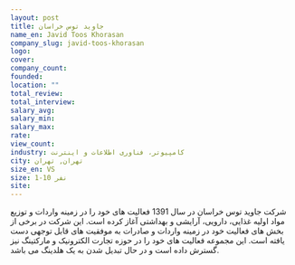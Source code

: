 ```yaml
---
layout: post
title: جاوید توس خراسان
name_en: Javid Toos Khorasan
company_slug: javid-toos-khorasan
logo: 
cover: 
company_count:
founded:
location: ""
total_review: 
total_interview: 
salary_avg: 
salary_min: 
salary_max: 
rate: 
view_count: 
industry: کامپیوتر، فناوری اطلاعات و اینترنت
city: تهران, تهران
size_en: VS
size: 1-10 نفر
site: 
---
```


شرکت جاوید توس خراسان در سال 1391 فعالیت های خود را در زمینه واردات و توزیع مواد اولیه غذایی، دارویی، آرایشی و بهداشتی آغاز کرده است. این شرکت در برخی از بخش های فعالیت خود در زمینه واردات و صادرات به موفقیت های قابل توجهی دست یافته است. این مجموعه فعالیت های خود را در حوزه تجارت الکترونیک و مارکتینگ نیز گسترش داده است و در حال تبدیل شدن به یک هلدینگ می باشد.

